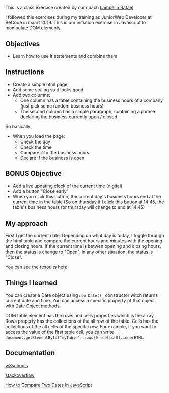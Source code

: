 This is a class exercise created by our coach [Lambelin Rafael](https://github.com/rafaello104)

I followed this exercises during my training as JuniorWeb Developer at BeCode in maart 2019.
This is our initiation exercise in Javascript to manipulate DOM elements.

## Objectives

- Learn how to use if statements and combine them 


## Instructions

- Create a simple html page
- Add some styling so it looks good
- Add two columns:
    - One column has a table containing the business hours of a company (just pick some random business hours)
    - The second column has a simple paragraph, containing a phrase declaring the business currently open / closed.
    
So basically:

- When you load the page:
    - Check the day
    - Check the time
    - Compare it to the business hours
    - Declare if the business is open
    

## BONUS Objective

- Add a live updating clock of the current time (digital)
- Add a button "Close early"
- When you click this button, the current day's business hours end at the current time in the table
(So on thursday if I click this button at 14:45, the table's business hours for thursday will change to end at 14:45)

## My approach

First I get the current date. Depending on what day is today, I toggle through the html table and compare the current hours and minutes with the opening and closing hours. If the current time is betwen opening and closing hours, then the status is change to "Open", in any other situation, the status is "Close".

You can see the resoults [here](https://alexandramadalina.github.io/serious-business/.)

## Things I learned

You can create a Date object using `new Date() ` constructor witch returns current date and time. You can access a specific property of that object with [Date Object methods](https://javascript.info/date).

DOM table element has the rows and cells properties which is the array. Rows property has the collections of the all row of the table. Cells has the collections of the all cells of the specific row. For example, if you want to access the value of the first table cell, you can write `document.getElementById("myTable").rows[0].cells[0].innerHTML`.



## Documentation

[w3schools](https://www.w3schools.com/jsref/coll_table_rows.asp)

[stackoverflow](https://stackoverflow.com/questions/26675107/javascript-dates-how-do-i-compare-the-current-date-time-against-a-recurring-eve)

[How to Compare Two Dates In JavaScript](https://www.c-sharpcorner.com/UploadFile/8911c4/how-to-compare-two-dates-using-javascript/)

